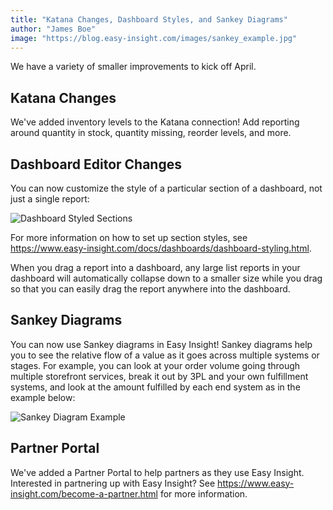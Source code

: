 ```yaml
---
title: "Katana Changes, Dashboard Styles, and Sankey Diagrams"
author: "James Boe"
image: "https://blog.easy-insight.com/images/sankey_example.jpg"
---
```


We have a variety of smaller improvements to kick off April.<!--more-->

<h2 class="productHeader">Katana Changes</h2>

We've added inventory levels to the Katana connection! Add reporting around quantity in stock, quantity missing, reorder levels, and more.

<h2 class="productHeader">Dashboard Editor Changes</h2>

You can now customize the style of a particular section of a dashboard, not just a single report:

<img style="max-width:800px" class="img-fit-responsive" src="https://blog.easy-insight.com/images/dashboard_styled_sections.jpg" alt="Dashboard Styled Sections">

For more information on how to set up section styles, see <a href="https://www.easy-insight.com/docs/dashboards/dashboard-styling.html#sectionStyles">https://www.easy-insight.com/docs/dashboards/dashboard-styling.html</a>.

When you drag a report into a dashboard, any large list reports in your dashboard will automatically collapse down to a smaller size while you drag so that you can easily drag the report anywhere into the dashboard.

<h2 class="productHeader">Sankey Diagrams</h2>

You can now use Sankey diagrams in Easy Insight! Sankey diagrams help you to see the relative flow of a value as it goes across multiple systems or stages. For example, you can look at your order volume going through multiple storefront services, break it out by 3PL and your own fulfillment systems, and look at the amount fulfilled by each end system as in the example below:

<img style="max-width:800px" class="img-fit-responsive" src="https://blog.easy-insight.com/images/sankey_example.jpg" alt="Sankey Diagram Example">

<h2 class="productHeader">Partner Portal</h2>

We've added a Partner Portal to help partners as they use Easy Insight. Interested in partnering up with Easy Insight? See <a href="https://www.easy-insight.com/become-a-partner.html">https://www.easy-insight.com/become-a-partner.html</a> for more information.